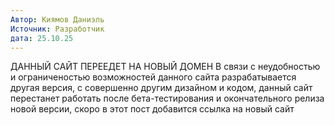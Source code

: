 ```yaml
---
Автор: Киямов Даниэль
Источник: Разработчик
дата: 25.10.25
---
```

ДАННЫЙ САЙТ ПЕРЕЕДЕТ НА НОВЫЙ ДОМЕН
В связи с неудобностью и ограниченостью возможностей данного сайта разрабатывается другая версия, с совершенно другим дизайном и кодом, данный сайт перестанет работать после бета-тестирования и окончательного релиза новой версии, скоро в этот пост добавится ссылка на новый сайт

